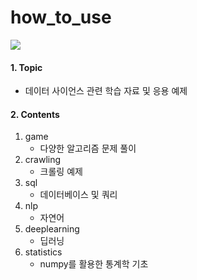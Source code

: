 # how_to_use
<img src="https://user-images.githubusercontent.com/71831714/105029600-e693b980-5a95-11eb-8a57-3f54bdd5d93b.jpg"></img>

#### 1. Topic
- 데이터 사이언스 관련 학습 자료 및 응용 예제  

#### 2. Contents
1. game
    - 다양한 알고리즘 문제 풀이
2. crawling
    - 크롤링 예제
3. sql
    - 데이터베이스 및 쿼리
4. nlp
    - 자연어 
5. deeplearning
    - 딥러닝
6. statistics
    - numpy를 활용한 통계학 기초
